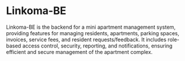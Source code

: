 # Linkoma-BE
 Linkoma-BE is the backend for a mini apartment management system, providing features for managing residents, apartments, parking spaces, invoices, service fees, and resident requests/feedback. It includes role-based access control, security, reporting, and notifications, ensuring efficient and secure management of the apartment complex.
